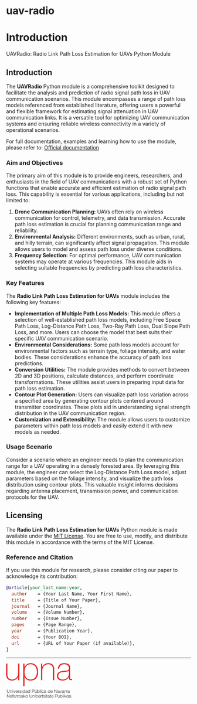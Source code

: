 # uav-radio
# Introduction
UAVRadio: Radio Link Path Loss Estimation for UAVs Python Module

## Introduction
The **UAVRadio** Python module is a comprehensive toolkit designed to facilitate the analysis and prediction of radio signal path loss in UAV communication scenarios. This module encompasses a range of path loss models referenced from established literature, offering users a powerful and flexible framework for estimating signal attenuation in UAV communication links. It is a versatile tool for optimizing UAV communication systems and ensuring reliable wireless connectivity in a variety of operational scenarios.

For full documentation, examples and learning how to use the module, please refer to: <a href="http://51.91.59.240/docs_dani/setup/">Official documentation</a>

### Aim and Objectives
The primary aim of this module is to provide engineers, researchers, and enthusiasts in the field of UAV communications with a robust set of Python functions that enable accurate and efficient estimation of radio signal path loss. This capability is essential for various applications, including but not limited to:

1. **Drone Communication Planning:** UAVs often rely on wireless communication for control, telemetry, and data transmission. Accurate path loss estimation is crucial for planning communication range and reliability.
2. **Environmental Analysis:** Different environments, such as urban, rural, and hilly terrain, can significantly affect signal propagation. This module allows users to model and assess path loss under diverse conditions.
3. **Frequency Selection:** For optimal performance, UAV communication systems may operate at various frequencies. This module aids in selecting suitable frequencies by predicting path loss characteristics.

### Key Features
The **Radio Link Path Loss Estimation for UAVs** module includes the following key features:

- **Implementation of Multiple Path Loss Models:** This module offers a selection of well-established path loss models, including Free Space Path Loss, Log-Distance Path Loss, Two-Ray Path Loss, Dual Slope Path Loss, and more. Users can choose the model that best suits their specific UAV communication scenario.
- **Environmental Considerations:** Some path loss models account for environmental factors such as terrain type, foliage intensity, and water bodies. These considerations enhance the accuracy of path loss predictions.
- **Conversion Utilities:** The module provides methods to convert between 2D and 3D positions, calculate distances, and perform coordinate transformations. These utilities assist users in preparing input data for path loss estimation.
- **Contour Plot Generation:** Users can visualize path loss variation across a specified area by generating contour plots centered around transmitter coordinates. These plots aid in understanding signal strength distribution in the UAV communication region.
- **Customization and Extensibility:** The module allows users to customize parameters within path loss models and easily extend it with new models as needed.

### Usage Scenario
Consider a scenario where an engineer needs to plan the communication range for a UAV operating in a densely forested area. By leveraging this module, the engineer can select the Log-Distance Path Loss model, adjust parameters based on the foliage intensity, and visualize the path loss distribution using contour plots. This valuable insight informs decisions regarding antenna placement, transmission power, and communication protocols for the UAV.

## Licensing
The **Radio Link Path Loss Estimation for UAVs** Python module is made available under the [MIT License](https://opensource.org/licenses/MIT). You are free to use, modify, and distribute this module in accordance with the terms of the MIT License.

### Reference and Citation
If you use this module for research, please consider citing our paper to acknowledge its contribution:

```bibtex
@article{your_last_name:year,
  author    = {Your Last Name, Your First Name},
  title     = {Title of Your Paper},
  journal   = {Journal Name},
  volume    = {Volume Number},
  number    = {Issue Number},
  pages     = {Page Range},
  year      = {Publication Year},
  doi       = {Your DOI},
  url       = {URL of Your Paper (if available)},
}
```

---

<img src="assets/images/Logotipo_UPNA.png" width="180">


